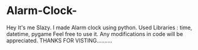 # Alarm-Clock-
Hey It's me Slazy. 
I made Alarm clock using python. 
Used Libraries : time, datetime, pygame
Feel free to use it.
Any modifications in code will be appreciated.
THANKS FOR VISTING..........
